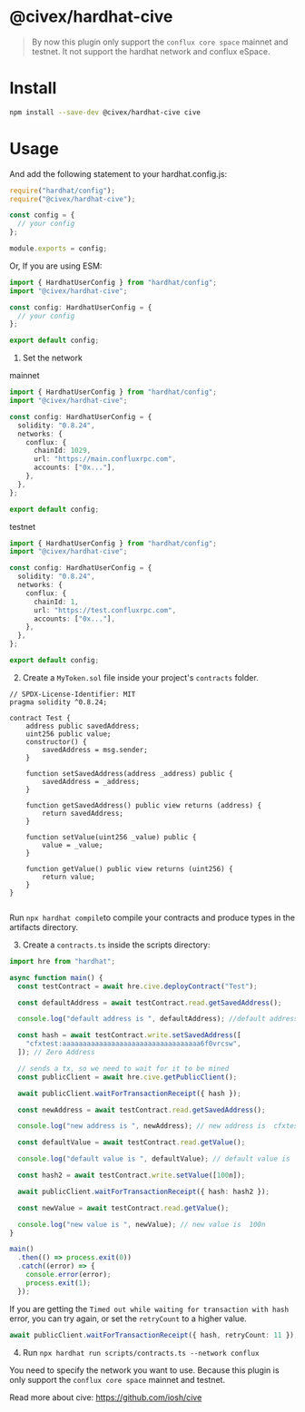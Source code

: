 # @civex/hardhat-cive

> By now this plugin only support the `conflux core space` mainnet and testnet. It not support the hardhat network and conflux eSpace.

# Install

```bash
npm install --save-dev @civex/hardhat-cive cive
```

# Usage

And add the following statement to your hardhat.config.js:

```javascript
require("hardhat/config");
require("@civex/hardhat-cive");

const config = {
  // your config
};

module.exports = config;
```

Or, If you are using ESM:

```ts
import { HardhatUserConfig } from "hardhat/config";
import "@civex/hardhat-cive";

const config: HardhatUserConfig = {
  // your config
};

export default config;
```

1. Set the network

mainnet

```ts
import { HardhatUserConfig } from "hardhat/config";
import "@civex/hardhat-cive";

const config: HardhatUserConfig = {
  solidity: "0.8.24",
  networks: {
    conflux: {
      chainId: 1029,
      url: "https://main.confluxrpc.com",
      accounts: ["0x..."],
    },
  },
};

export default config;
```

testnet

```ts
import { HardhatUserConfig } from "hardhat/config";
import "@civex/hardhat-cive";

const config: HardhatUserConfig = {
  solidity: "0.8.24",
  networks: {
    conflux: {
      chainId: 1,
      url: "https://test.confluxrpc.com",
      accounts: ["0x..."],
    },
  },
};

export default config;
```

2. Create a `MyToken.sol` file inside your project's `contracts` folder.

```solidity
// SPDX-License-Identifier: MIT
pragma solidity ^0.8.24;

contract Test {
    address public savedAddress;
    uint256 public value;
    constructor() {
        savedAddress = msg.sender;
    }

    function setSavedAddress(address _address) public {
        savedAddress = _address;
    }

    function getSavedAddress() public view returns (address) {
        return savedAddress;
    }

    function setValue(uint256 _value) public {
        value = _value;
    }

    function getValue() public view returns (uint256) {
        return value;
    }
}


```

Run `npx hardhat compile`to compile your contracts and produce types in the artifacts directory.

3. Create a `contracts.ts` inside the scripts directory:

```ts
import hre from "hardhat";

async function main() {
  const testContract = await hre.cive.deployContract("Test");

  const defaultAddress = await testContract.read.getSavedAddress();

  console.log("default address is ", defaultAddress); //default address is cfxtest:....

  const hash = await testContract.write.setSavedAddress([
    "cfxtest:aaaaaaaaaaaaaaaaaaaaaaaaaaaaaaaaaa6f0vrcsw",
  ]); // Zero Address

  // sends a tx, so we need to wait for it to be mined
  const publicClient = await hre.cive.getPublicClient();

  await publicClient.waitForTransactionReceipt({ hash });

  const newAddress = await testContract.read.getSavedAddress();

  console.log("new address is ", newAddress); // new address is  cfxtest:aaaaaaaaaaaaaaaaaaaaaaaaaaaaaaaaaa6f0vrcsw

  const defaultValue = await testContract.read.getValue();

  console.log("default value is ", defaultValue); // default value is  0n

  const hash2 = await testContract.write.setValue([100n]);

  await publicClient.waitForTransactionReceipt({ hash: hash2 });

  const newValue = await testContract.read.getValue();

  console.log("new value is ", newValue); // new value is  100n
}

main()
  .then(() => process.exit(0))
  .catch((error) => {
    console.error(error);
    process.exit(1);
  });
```

If you are getting the `Timed out while waiting for transaction with hash` error, you can try again, or set the `retryCount` to a higher value.

```ts
await publicClient.waitForTransactionReceipt({ hash, retryCount: 11 }); // default retryCount is 6
```

4. Run `npx hardhat run scripts/contracts.ts --network conflux`

You need to specify the network you want to use. Because this plugin is only support the `conflux core space` mainnet and testnet.

Read more about cive: https://github.com/iosh/cive
